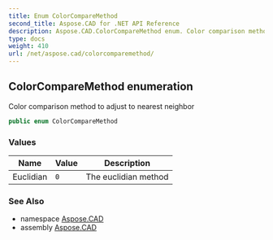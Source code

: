 ```yaml
---
title: Enum ColorCompareMethod
second_title: Aspose.CAD for .NET API Reference
description: Aspose.CAD.ColorCompareMethod enum. Color comparison method to adjust to nearest neighbor
type: docs
weight: 410
url: /net/aspose.cad/colorcomparemethod/
---
```

## ColorCompareMethod enumeration

Color comparison method to adjust to nearest neighbor

```csharp
public enum ColorCompareMethod
```

### Values

| Name | Value | Description |
| --- | --- | --- |
| Euclidian | `0` | The euclidian method |

### See Also

* namespace [Aspose.CAD](../../aspose.cad/)
* assembly [Aspose.CAD](../../)


